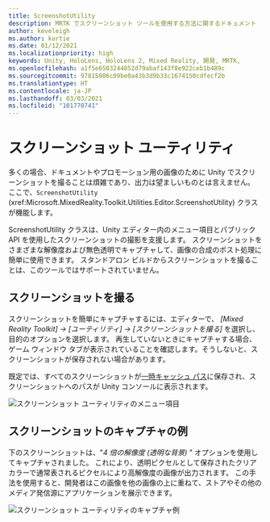 ```yaml
---
title: ScreenshotUtility
description: MRTK でスクリーンショット ツールを使用する方法に関するドキュメント
author: keveleigh
ms.author: kurtie
ms.date: 01/12/2021
ms.localizationpriority: high
keywords: Unity, HoloLens, HoloLens 2, Mixed Reality, 開発, MRTK,
ms.openlocfilehash: a1f5e6503244852d79abaf143f8e922ceb1b489c
ms.sourcegitcommit: 97815006c09be0a43b3d9b33c1674150cdfecf2b
ms.translationtype: HT
ms.contentlocale: ja-JP
ms.lasthandoff: 03/03/2021
ms.locfileid: "101770741"
---
```

# <a name="screenshot-utility"></a>スクリーンショット ユーティリティ

多くの場合、ドキュメントやプロモーション用の画像のために Unity でスクリーンショットを撮ることは煩雑であり、出力は望ましいものとは言えません。 ここで、`ScreenshotUtility` (xref:Microsoft.MixedReality.Toolkit.Utilities.Editor.ScreenshotUtility) クラスが機能します。

ScreenshotUtility クラスは、Unity エディター内のメニュー項目とパブリック API を使用したスクリーンショットの撮影を支援します。 スクリーンショットをさまざまな解像度および無色透明でキャプチャして、画像の合成のポスト処理に簡単に使用できます。 スタンドアロン ビルドからスクリーンショットを撮ることは、このツールではサポートされていません。

## <a name="taking-screenshots"></a>スクリーンショットを撮る

スクリーンショットを簡単にキャプチャするには、エディターで、 *[Mixed Reality Toolkit] -> [ユーティリティ] -> [スクリーンショットを撮る]* を選択し、目的のオプションを選択します。 再生していないときにキャプチャする場合、ゲーム ウィンドウ タブが表示されていることを確認します。そうしないと、スクリーンショットが保存されない場合があります。

既定では、すべてのスクリーンショットが[一時キャッシュ パス](https://docs.unity3d.com/ScriptReference/Application-temporaryCachePath.html)に保存され、スクリーンショットへのパスが Unity コンソールに表示されます。

![スクリーンショット ユーティリティのメニュー項目](../images/screenshot-utility/MRTK_ScreenshotUtility_Menu_Item.png)

## <a name="example-screenshot-capture"></a>スクリーンショットのキャプチャの例

下のスクリーンショットは、"*4 倍の解像度 (透明な背景)* " オプションを使用してキャプチャされました。 これにより、透明ピクセルとして保存されたクリア カラーで通常表されるピクセルにより高解像度の画像が出力されます。 この手法を使用すると、開発者はこの画像を他の画像の上に重ねて、ストアやその他のメディア発信源にアプリケーションを展示できます。

![スクリーンショット ユーティリティのキャプチャ例](../images/screenshot-utility/MRTK_ScreenshotUtility_Example_Capture.png)
